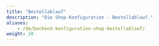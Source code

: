 ```yaml
---
title: "Bestellablauf"
description: "Die Shop-Konfiguration - Bestellablauf."
aliases:
    - /de/backend-konfiguration-shop-bestellablauf/
weight: 20    
---
```

